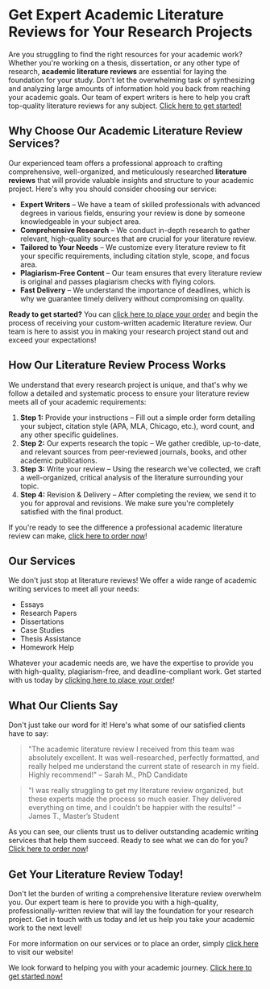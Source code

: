 # Get Expert Academic Literature Reviews for Your Research Projects

Are you struggling to find the right resources for your academic work? Whether you're working on a thesis, dissertation, or any other type of research, **academic literature reviews** are essential for laying the foundation for your study. Don't let the overwhelming task of synthesizing and analyzing large amounts of information hold you back from reaching your academic goals. Our team of expert writers is here to help you craft top-quality literature reviews for any subject. [Click here to get started!](https://tinyurl.com/topessay?keyword=academic+literature+reviews)

## Why Choose Our Academic Literature Review Services?

Our experienced team offers a professional approach to crafting comprehensive, well-organized, and meticulously researched **literature reviews** that will provide valuable insights and structure to your academic project. Here's why you should consider choosing our service:

- **Expert Writers** – We have a team of skilled professionals with advanced degrees in various fields, ensuring your review is done by someone knowledgeable in your subject area.
- **Comprehensive Research** – We conduct in-depth research to gather relevant, high-quality sources that are crucial for your literature review.
- **Tailored to Your Needs** – We customize every literature review to fit your specific requirements, including citation style, scope, and focus area.
- **Plagiarism-Free Content** – Our team ensures that every literature review is original and passes plagiarism checks with flying colors.
- **Fast Delivery** – We understand the importance of deadlines, which is why we guarantee timely delivery without compromising on quality.

**Ready to get started?** You can [click here to place your order](https://tinyurl.com/topessay?keyword=academic+literature+reviews) and begin the process of receiving your custom-written academic literature review. Our team is here to assist you in making your research project stand out and exceed your expectations!

## How Our Literature Review Process Works

We understand that every research project is unique, and that's why we follow a detailed and systematic process to ensure your literature review meets all of your academic requirements:

1. **Step 1:** Provide your instructions – Fill out a simple order form detailing your subject, citation style (APA, MLA, Chicago, etc.), word count, and any other specific guidelines.
2. **Step 2:** Our experts research the topic – We gather credible, up-to-date, and relevant sources from peer-reviewed journals, books, and other academic publications.
3. **Step 3:** Write your review – Using the research we've collected, we craft a well-organized, critical analysis of the literature surrounding your topic.
4. **Step 4:** Revision & Delivery – After completing the review, we send it to you for approval and revisions. We make sure you're completely satisfied with the final product.

If you're ready to see the difference a professional academic literature review can make, [click here to order now](https://tinyurl.com/topessay?keyword=academic+literature+reviews)!

## Our Services

We don't just stop at literature reviews! We offer a wide range of academic writing services to meet all your needs:

- Essays
- Research Papers
- Dissertations
- Case Studies
- Thesis Assistance
- Homework Help

Whatever your academic needs are, we have the expertise to provide you with high-quality, plagiarism-free, and deadline-compliant work. Get started with us today by [clicking here to place your order](https://tinyurl.com/topessay?keyword=academic+literature+reviews)!

## What Our Clients Say

Don't just take our word for it! Here's what some of our satisfied clients have to say:

> "The academic literature review I received from this team was absolutely excellent. It was well-researched, perfectly formatted, and really helped me understand the current state of research in my field. Highly recommend!" – Sarah M., PhD Candidate

> "I was really struggling to get my literature review organized, but these experts made the process so much easier. They delivered everything on time, and I couldn't be happier with the results!" – James T., Master’s Student

As you can see, our clients trust us to deliver outstanding academic writing services that help them succeed. Ready to see what we can do for you? [Click here to order now](https://tinyurl.com/topessay?keyword=academic+literature+reviews)!

## Get Your Literature Review Today!

Don't let the burden of writing a comprehensive literature review overwhelm you. Our expert team is here to provide you with a high-quality, professionally-written review that will lay the foundation for your research project. Get in touch with us today and let us help you take your academic work to the next level!

For more information on our services or to place an order, simply [click here](https://tinyurl.com/topessay?keyword=academic+literature+reviews) to visit our website!

We look forward to helping you with your academic journey. [Click here to get started now!](https://tinyurl.com/topessay?keyword=academic+literature+reviews)
